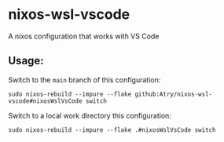 # nixos-wsl-vscode
A nixos configuration that works with VS Code

## Usage:

Switch to the `main` branch of this configuration:

```
sudo nixos-rebuild --impure --flake github:Atry/nixos-wsl-vscode#nixosWslVsCode switch
```

Switch to a local work directory this configuration:

```
sudo nixos-rebuild --impure --flake .#nixosWslVsCode switch
```